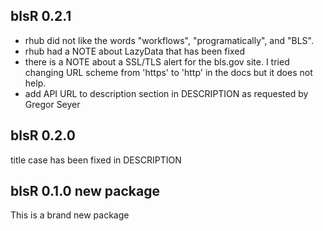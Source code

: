 ## blsR 0.2.1

  * rhub did not like the words "workflows", "programatically", and "BLS".
  * rhub had a NOTE about LazyData that has been fixed
  * there is a NOTE about a SSL/TLS alert for the bls.gov site. I tried changing
  URL scheme from 'https' to 'http' in the docs but it does not help. 
  * add API URL to description section in DESCRIPTION as requested by Gregor Seyer

## blsR 0.2.0 

title case has been fixed in DESCRIPTION

## blsR 0.1.0 new package

This is a brand new package
